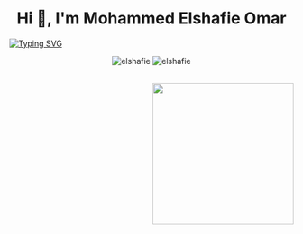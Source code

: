 <h1 align="center">Hi 👋, I'm Mohammed Elshafie Omar </h1

<p align="center">
	<a align="center" href="https://git.io/typing-svg"><img align="center" src="https://readme-typing-svg.herokuapp.com?font=Fira+Code&weight=600&size=35&duration=2000&pause=400&random=false&width=435&lines=Full-stack+Developer;Front-end+Developer;Back-end+Developer" alt="Typing SVG" /></a>
</p>

<p align="center"> <img src="https://komarev.com/ghpvc/?username=elshafie&label=Profile%20views&color=0e75b6&style=flat" alt="elshafie" />
		   <img src="https://img.shields.io/github/followers/elshafie?label=Followers" alt="elshafie" />
</p>
<br>
<img align="right" src="https://user-images.githubusercontent.com/63050133/156676671-d5b2e362-97d4-4404-9447-dd71ddfea82f.gif" width = 250px/>


<!--
**elshafie/elshafie** is a ✨ _special_ ✨ repository because its `README.md` (this file) appears on your GitHub profile.

Here are some ideas to get you started:

- 🔭 I’m currently working on ...
- 🌱 I’m currently learning ...
- 👯 I’m looking to collaborate on ...
- 🤔 I’m looking for help with ...
- 💬 Ask me about ...
- 📫 How to reach me: ...
- 😄 Pronouns: ...
- ⚡ Fun fact: ...
-->
